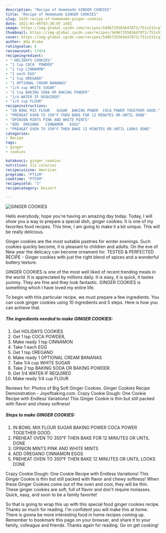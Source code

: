 ```yaml
---
description: "Recipe of Homemade GINGER COOKIES"
title: "Recipe of Homemade GINGER COOKIES"
slug: 2429-recipe-of-homemade-ginger-cookies
date: 2021-01-06T03:30:07.148Z
image: https://img-global.cpcdn.com/recipes/5496735501647872/751x532cq70/ginger-cookies-recipe-main-photo.jpg
thumbnail: https://img-global.cpcdn.com/recipes/5496735501647872/751x532cq70/ginger-cookies-recipe-main-photo.jpg
cover: https://img-global.cpcdn.com/recipes/5496735501647872/751x532cq70/ginger-cookies-recipe-main-photo.jpg
author: Ada Drake
ratingvalue: 5
reviewcount: 17424
recipeingredient:
- " HOLIDAYS COOKIES"
- "1 tsp COCA  POWDER"
- "1 tsp CINNAMON"
- "1 each EGG"
- "1 tsp OREGANO"
- "1 OPTIONAL CREAM BANANAS"
- "1/4 cup WHITE SUGAR"
- "2 tsp BAKING SODA OR BAKING POWDER"
- "1/4 WATER IF REQUIRED"
- "1/4 cup FLOUR"
recipeinstructions:
- "IN BOWL MIX FLOUR   SUGAR  BAKING POWER  COCA POWER TOGETHER GOOD."
- "PREHEAT OVEN TO 350°F THEN BAKE FOR 12 MINUTES OR UNTIL DONE"
- "OPINION MINTS PINK AND WHITE MINTS"
- "ADD  OREGANO   CINNAMON   EGGS"
- "PREHEAT OVEN TO 350°F THEN BAKE 12 MINUTES OR UNTIL LOOKS DONE"
categories:
- Recipe
tags:
- ginger
- cookies

katakunci: ginger cookies 
nutrition: 211 calories
recipecuisine: American
preptime: "PT11M"
cooktime: "PT55M"
recipeyield: "3"
recipecategory: Dessert

---
```



![GINGER COOKIES](https://img-global.cpcdn.com/recipes/5496735501647872/751x532cq70/ginger-cookies-recipe-main-photo.jpg)

Hello everybody, hope you're having an amazing day today. Today, I will show you a way to prepare a special dish, ginger cookies. It is one of my favorites food recipes. This time, I am going to make it a bit unique. This will be really delicious.

Ginger cookies are the most suitable pastries for winter evenings. Such cookies quickly become, it is pleasant to children and adults. On the eve of New year the delicacy can become ornament for. TESTED &amp; PERFECTED RECIPE - Ginger cookies with just the right blend of spices and a wonderful buttery texture.

GINGER COOKIES is one of the most well liked of recent trending meals in the world. It is appreciated by millions daily. It is easy, it is quick, it tastes yummy. They are fine and they look fantastic. GINGER COOKIES is something which I have loved my entire life.


To begin with this particular recipe, we must prepare a few ingredients. You can cook ginger cookies using 10 ingredients and 5 steps. Here is how you can achieve that.

<!--inarticleads1-->

##### The ingredients needed to make GINGER COOKIES:

1. Get  HOLIDAYS COOKIES
1. Get 1 tsp COCA  POWDER,
1. Make ready 1 tsp CINNAMON
1. Take 1 each EGG
1. Get 1 tsp OREGANO
1. Make ready 1 OPTIONAL CREAM BANANAS
1. Take 1/4 cup WHITE SUGAR
1. Take 2 tsp BAKING SODA OR BAKING POWDER
1. Get 1/4 WATER IF REQUIRED
1. Make ready 1/4 cup FLOUR


Reviews for: Photos of Big Soft Ginger Cookies. Ginger Cookies Recipe Demonstration - Joyofbaking.com. Crazy Cookie Dough: One Cookie Recipe with Endless Variations! This Ginger Cookie is thin but still packed with flavor and chewy softness! 

<!--inarticleads2-->

##### Steps to make GINGER COOKIES:

1. IN BOWL MIX FLOUR   SUGAR  BAKING POWER  COCA POWER TOGETHER GOOD.
1. PREHEAT OVEN TO 350°F THEN BAKE FOR 12 MINUTES OR UNTIL DONE
1. OPINION MINTS PINK AND WHITE MINTS
1. ADD  OREGANO   CINNAMON   EGGS
1. PREHEAT OVEN TO 350°F THEN BAKE 12 MINUTES OR UNTIL LOOKS DONE


Crazy Cookie Dough: One Cookie Recipe with Endless Variations! This Ginger Cookie is thin but still packed with flavor and chewy softness! When these Ginger Cookies come out of the oven and cool, they will be thin. These ginger cookies are soft, full of flavor and don&#39;t require molasses. Quick, easy, and soon to be a family favorite! 

So that is going to wrap this up with this special food ginger cookies recipe. Thanks so much for reading. I'm confident you will make this at home. There is gonna be more interesting food in home recipes coming up. Remember to bookmark this page on your browser, and share it to your family, colleague and friends. Thanks again for reading. Go on get cooking!
